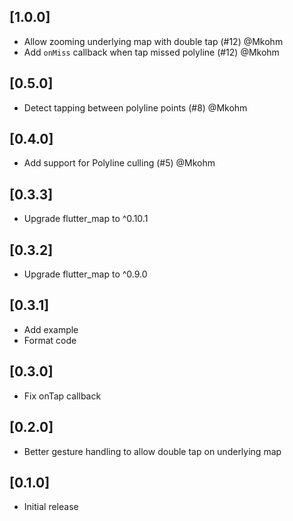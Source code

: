 ## [1.0.0]
 - Allow zooming underlying map with double tap (#12) @Mkohm
 - Add `onMiss` callback when tap missed polyline (#12) @Mkohm

## [0.5.0]
 - Detect tapping between polyline points (#8) @Mkohm

## [0.4.0]
 - Add support for Polyline culling (#5) @Mkohm

## [0.3.3]
 - Upgrade flutter_map to ^0.10.1
 
 ## [0.3.2]
 - Upgrade flutter_map to ^0.9.0
 
## [0.3.1]
 - Add example
 - Format code

## [0.3.0]
 - Fix onTap callback

## [0.2.0]
 - Better gesture handling to allow double tap on underlying map

## [0.1.0]
 - Initial release